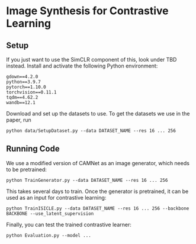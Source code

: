 # **I**mage **S**ynthes**i**s for **C**ontrastive **Le**arning

## Setup
If you just want to use the SimCLR component of this, look under TBD instead.
Install and activate the following Python environment:
```
gdown==4.2.0
python==3.9.7
pytorch==1.10.0
torchvision==0.11.1
tqdm==4.62.2
wandb==12.1
```

Download and set up the datasets to use. To get the datasets we use in the paper, run
```
python data/SetupDataset.py --data DATASET_NAME --res 16 ... 256
```

## Running Code
We use a modified version of CAMNet []() as an image generator, which needs to be pretrained:
```
python TrainGenerator.py --data DATASET_NAME --res 16 ... 256
```
This takes several days to train. Once the generator is pretrained, it can be used as an input for contrastive learning:
```
python TrainISICLE.py --data DATASET_NAME --res 16 ... 256 --backbone BACKBONE --use_latent_supervision
```
Finally, you can test the trained contrastive learner:
```
python Evaluation.py --model ...
```
